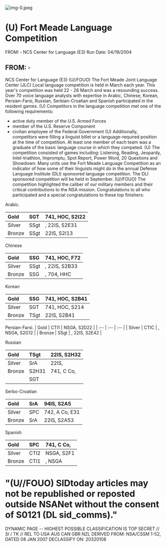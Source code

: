 ![img-0.jpeg](img-0.jpeg)

# (U) Fort Meade Language Competition 

FROM: $\square$
NCS Center for Language (E3)
Run Date: 04/19/2004

## FROM: $\square$

NCS Center for Language (E3)
(U//FOUO) The Fort Meade Joint Language Center (JLC) Local language competition is held in March each year. This year's competition was held 22 - 26 March and was a resounding success. Over 70 voice language analysts with expertise in Arabic, Chinese, Korean, Persian-Farsi, Russian, Serbian-Croatian and Spanish participated in the resident games.
(U) Competitors in the language competition met one of the following requirements:

- active duty member of the U.S. Armed Forces
- member of the U.S. Reserve Component
- civilian employee of the Federal Government
(U) Additionally, competitors were filling a linguist billet or a language-required position at the time of competition. At least one member of each team was a graduate of the basic language course in which they competed.
(U) The competition consisted of games including: Listening, Reading, Jeopardy, Intel-triathlon, Impromptu, Spot Report, Power Word, 20 Questions and Showdown. Many units use the Fort Meade Language Competition as an indicator of how some of their linguists might do in the annual Defense Language Institute (DLI) sponsored language competition. The DLI sponsored competition will be held in September.
(U//FOUO) The competition highlighted the caliber of our military members and their critical contributions to the NSA mission. Congratulations to all who participated and a special congratulations to these top finishers:

Arabic.

| Gold | SGT | 741, HOC, S2I22 |
| :-- | :-- | :-- |
| Silver | SSgt | , 22IS, S2E31 |
| Bronze | SSgt | 22IS, S2I13 |

Chinese

| Gold | SSG | 741, HOC, F72 |
| :-- | :-- | :-- |
| Silver | SSgt | , 22IS, S2B33 |
| Bronze | SSG | , 704, HHC |

Korean

| Gold | SSG | 741, HOC, S2B41 |
| :-- | :-- | :-- |
| Silver | SGT | 741, HOC, S214 |
| Bronze | TSgt | 22IS, S2B41 |

Persian-Farsi.
| Gold | CTI1 | NSGA, S2D22 |
| :-- | :-- | :-- |
| Silver | CTIC | , NSGA, S2G12 |
| Bronze | SSgt | , 22IS, S2E42 |

Russian

| Gold | TSgt | 22IS, S2H32 |
| :-- | :-- | :-- |
| Silver | SrA | 22IS, |
| Bronze | S2H31 | 741, C Co, |
|  | SGT |  |

Serbo-Croatian

| Gold | SrA | 94IS, S2A5 |
| :-- | :-- | :-- |
| Silver | SPC | 742, A Co, E31 |
| Bronze | SrA | 22IS, S2A53 |

Spanish

| Gold | SPC | 741, C Co, |
| :-- | :-- | :-- |
| Silver | CTI2 | NSGA, S2F1 |
| Bronze | CTI1 | , NSGA |

# "(U//FOUO) SIDtoday articles may not be republished or reposted outside NSANet without the consent of S0121 (DL sid_comms)." 

DYNAMIC PAGE -- HIGHEST POSSIBLE CLASSIFICATION IS TOP SECRET // SI / TK // REL TO USA AUS CAN GBR NZL DERIVED FROM: NSA/CSSM 1-52, DATED 08 JAN 2007 DECLASSIFY ON: 20320108
